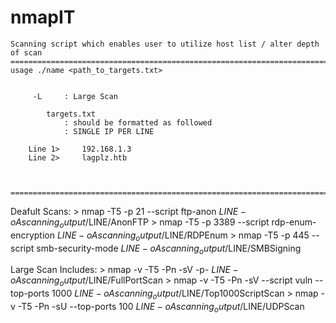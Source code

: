 # nmapIT


	Scanning script which enables user to utilize host list / alter depth of scan
	===========================================================================================================================
   	usage ./name <path_to_targets.txt>			
    							
 	    						
 		 -L   	: Large Scan				
 	    						
			targets.txt 				        
 	 	        : should be formatted as followed  		
		        : SINGLE IP PER LINE				
		     						
		Line 1>		192.168.1.3			
		Line 2>		lagplz.htb			
								
 	   
	 ===========================================================================================================================
										
Deafult Scans:
	> nmap -T5 -p 21 --script ftp-anon $LINE -oA scanning_output/$LINE/AnonFTP
	> nmap -T5 -p 3389 --script rdp-enum-encryption $LINE -oA scanning_output/$LINE/RDPEnum
	> nmap -T5 -p 445 --script smb-security-mode $LINE -oA scanning_output/$LINE/SMBSigning

Large Scan Includes: 
	> nmap -v -T5 -Pn -sV -p- $LINE -oA scanning_output/$LINE/FullPortScan
	> nmap -v -T5 -Pn -sV --script vuln --top-ports 1000 $LINE -oA scanning_output/$LINE/Top1000ScriptScan
	> nmap -v -T5 -Pn -sU --top-ports 100 $LINE -oA scanning_output/$LINE/UDPScan

